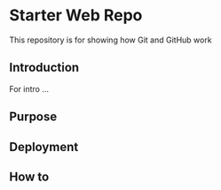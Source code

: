 # Starter Web Repo

This repository is for showing how Git and GitHub work

## Introduction
For intro ...

## Purpose

## Deployment

## How to

